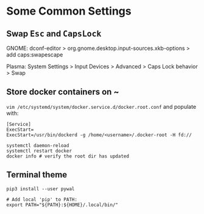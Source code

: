 # Some Common Settings

## Swap <kbd>Esc</kbd> and <kbd>CapsLock</kbd>

GNOME: dconf-editor > org.gnome.desktop.input-sources.xkb-options > add caps:swapescape

Plasma: System Settings > Input Devices > Advanced > Caps Lock behavior > Swap

## Store docker containers on ~

`vim /etc/systemd/system/docker.service.d/docker.root.conf` and populate with:

```
[Service]
ExecStart=
ExecStart=/usr/bin/dockerd -g /home/<username>/.docker-root -H fd://
```

```
systemctl daemon-reload
systemctl restart docker
docker info # verify the root dir has updated
```

## Terminal theme

```
pip3 install --user pywal

# Add local 'pip' to PATH:
export PATH="${PATH}:${HOME}/.local/bin/"
```
